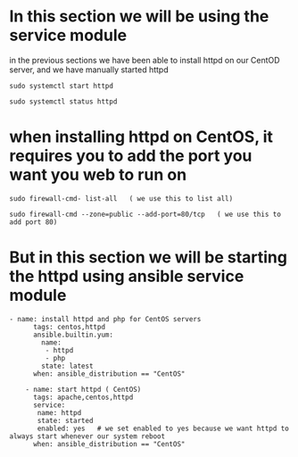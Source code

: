 # In this section we will be using the service module 
in the previous sections we have been able to install httpd on our CentOD server, and we have manually 
started httpd
```
sudo systemctl start httpd

sudo systemctl status httpd
```
# when installing httpd on CentOS, it requires you to add the port you want you web to run on 
```
sudo firewall-cmd- list-all   ( we use this to list all)

sudo firewall-cmd --zone=public --add-port=80/tcp   ( we use this to add port 80)

```


# But in this section we will be starting the httpd using ansible service module

```
- name: install httpd and php for CentOS servers
      tags: centos,httpd
      ansible.builtin.yum:
        name: 
         - httpd
         - php
        state: latest
      when: ansible_distribution == "CentOS"

    - name: start httpd ( CentOS)
      tags: apache,centos,httpd
      service: 
       name: httpd
       state: started
       enabled: yes   # we set enabled to yes because we want httpd to always start whenever our system reboot
      when: ansible_distribution == "CentOS"

```
